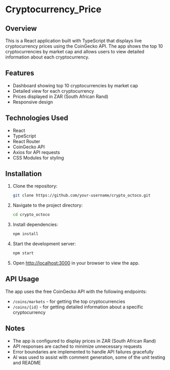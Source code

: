 # Cryptocurrency_Price

## Overview

This is a React application built with TypeScript that displays live cryptocurrency prices using the CoinGecko API. The app shows the top 10 cryptocurrencies by market cap and allows users to view detailed information about each cryptocurrency.

## Features

- Dashboard showing top 10 cryptocurrencies by market cap
- Detailed view for each cryptocurrency
- Prices displayed in ZAR (South African Rand)
- Responsive design

## Technologies Used

- React
- TypeScript
- React Router
- CoinGecko API
- Axios for API requests
- CSS Modules for styling

## Installation

1. Clone the repository:
   ```bash
   git clone https://github.com/your-username/crypto_octoco.git
   ```

2. Navigate to the project directory:
   ```bash
   cd crypto_octoco
   ```

3. Install dependencies:
   ```bash
   npm install
   ```

4. Start the development server:
   ```bash
   npm start
   ```

5. Open [http://localhost:3000](http://localhost:3000) in your browser to view the app.

## API Usage

The app uses the free CoinGecko API with the following endpoints:
- `/coins/markets` - for getting the top cryptocurrencies
- `/coins/{id}` - for getting detailed information about a specific cryptocurrency

## Notes

- The app is configured to display prices in ZAR (South African Rand)
- API responses are cached to minimize unnecessary requests
- Error boundaries are implemented to handle API failures gracefully
- AI was used to assist with comment generation, some of the unit testing and README
